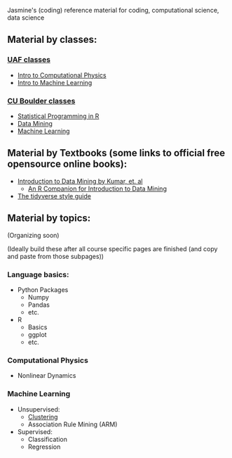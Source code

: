 Jasmine's (coding) reference material for coding, computational science, data science


## Material by classes:

### [UAF classes](UAF.md)
- [Intro to Computational Physics](UAF-CompPhys/UAF-CompPhys.md)
- [Intro to Machine Learning](UAF-ML-module/UAF-ML-Module.md)

### [CU Boulder classes](CUB.md)
- [Statistical Programming in R](CUB-RProgramming/RProgramming.md)
- [Data Mining](CUB-DataMining/DataMining.md)
- [Machine Learning](CUB-ML/CUB-ML.md)

## Material by Textbooks (some links to official free opensource online books):
- [Introduction to Data Mining by Kumar, et. al](Kumar-Textbook/Kumar-DataMining-textbook.md)
    - [An R Companion for Introduction to Data Mining](https://mhahsler.github.io/Introduction_to_Data_Mining_R_Examples/book/index.html)
- [The tidyverse style guide](https://style.tidyverse.org/index.html)

## Material by topics:
(Organizing soon)

(Ideally build these after all course specific pages are finished (and copy and paste from those subpages))
### Language basics:

- Python Packages
    - Numpy
    - Pandas
    - etc.
- R
    - Basics
    - ggplot
    - etc.

### Computational Physics

- Nonlinear Dynamics

### Machine Learning

- Unsupervised:
    - [Clustering](Topics/Clustering.md)
    - Association Rule Mining (ARM)
- Supervised:
    - Classification
    - Regression
    